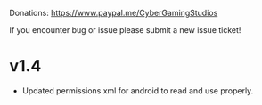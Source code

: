 Donations:
https://www.paypal.me/CyberGamingStudios

If you encounter bug or issue please submit a new issue ticket!

# v1.4
- Updated permissions xml for android to read and use properly.